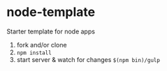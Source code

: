 node-template
=============

Starter template for node apps

1) fork and/or clone
2) ```npm install```
3) start server & watch for changes
```$(npm bin)/gulp```
